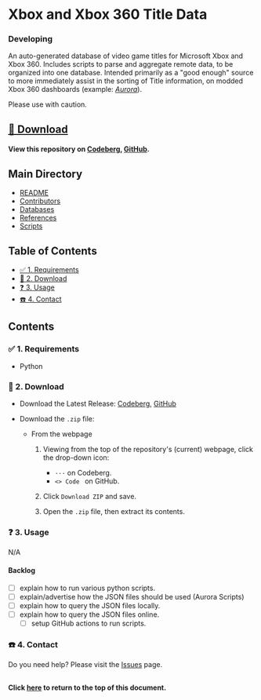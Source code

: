 # Xbox and Xbox 360 Title Data
### Developing

An auto-generated database of video game titles for Microsoft Xbox and Xbox 360.
Includes scripts to parse and aggregate remote data, to be organized into one
database. Intended primarily as a "good enough" source to more immediately
assist in the sorting of Title information, on modded Xbox 360 dashboards
(example: [*Aurora*](https://github.com/XboxUnity/AuroraScripts)).

Please use with caution.

## [💾 Download](#-2-download)
#### View this repository on [Codeberg][001], [GitHub][002].

[001]: https://codeberg.org/portellam/xbox-and-xbox-360-title-data
[002]: https://github.com/portellam/xbox-and-xbox-360-title-data

##
## Main Directory

- [README](./README.md)
- [Contributors](./CONTRIBUTORS.md)
- [Databases](./databases/README.md)
- [References](./REFERENCES.md)
- [Scripts](./scripts/README.md)

## Table of Contents

- [✅ 1. Requirements](#-1-requirements)
- [💾 2. Download](#-2-download)
- [❓ 3. Usage](#-3-usage)
- [☎️ 4. Contact](#-4-contact)

## Contents

### ✅ 1. Requirements

- Python


### 💾 2. Download

- Download the Latest Release: [Codeberg][201], [GitHub][202]

- Download the `.zip` file:

  - From the webpage

    1. Viewing from the top of the repository's (current) webpage, click the
       drop-down icon:

       - `···` on Codeberg.
       - `<> Code ` on GitHub.

    2. Click `Download ZIP` and save.
    3. Open the `.zip` file, then extract its contents.

[201]: https://codeberg.org/portellam/xbox-and-xbox-360-title-data/releases/latest
[202]: https://github.com/portellam/xbox-and-xbox-360-title-data/releases/latest

### ❓ 3. Usage

N/A

#### Backlog

- [ ] explain how to run various python scripts.
- [ ] explain/advertise how the JSON files should be used (Aurora Scripts)
- [ ] explain how to query the JSON files locally.
- [ ] explain how to query the JSON files online.
  - [ ] setup GitHub actions to run scripts.

### ☎️ 4. Contact

Do you need help? Please visit the [Issues][401] page.

[401]: https://github.com/portellam/xbox-and-xbox-360-title-data/issues

##
#### Click [here](#xbox-and-xbox-360-title-data) to return to the top of this document.